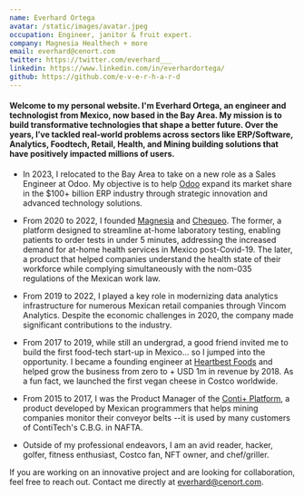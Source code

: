```yaml
---
name: Everhard Ortega
avatar: /static/images/avatar.jpeg
occupation: Engineer, janitor & fruit expert.
company: Magnesia Healthech + more
email: everhard@cenort.com
twitter: https://twitter.com/everhard___
linkedin: https://www.linkedin.com/in/everhardortega/
github: https://github.com/e-v-e-r-h-a-r-d
---
```


#### Welcome to my personal website. I'm Everhard Ortega, an engineer and technologist from Mexico, now based in the Bay Area. My mission is to build transformative technologies that shape a better future. Over the years, I’ve tackled real-world problems across sectors like ERP/Software, Analytics, Foodtech, Retail, Health, and Mining building solutions that have positively impacted millions of users.

* In 2023, I relocated to the Bay Area to take on a new role as a Sales Engineer at Odoo. My objective is to help [Odoo](https://www.odoo.com/) expand its market share in the $100+ billion ERP industry through strategic innovation and advanced technology solutions.

* From 2020 to 2022, I founded [Magnesia](https://www.trustpilot.com/review/magnesia.mx) and [Chequeo](/blog/chequeo). The former, a platform designed to streamline at-home laboratory testing, enabling patients to order tests in under 5 minutes, addressing the increased demand for at-home health services in Mexico post-Covid-19. The later, a product that helped companies understand the health state of their workforce while complying simultaneously with the nom-035 regulations of the Mexican work law.

* From 2019 to 2022, I played a key role in modernizing data analytics infrastructure for numerous Mexican retail companies through Vincom Analytics. Despite the economic challenges in 2020, the company made significant contributions to the industry.

* From 2017 to 2019, while still an undergrad, a good friend invited me to build the first food-tech start-up in Mexico... so I jumped into the opportunity. I became a founding engineer at [Heartbest Foods](https://www.heartbest.com.mx/) and helped grow the business from zero to + USD 1m in revenue by 2018. As a fun fact, we launched the first vegan cheese in Costco worldwide.

* From 2015 to 2017, I was the Product Manager of the [Conti+ Platform](https://contiplus.net/landing-index), a product developed by Mexican programmers that helps mining companies monitor their conveyor belts --it is used by many customers of ContiTech's C.B.G. in NAFTA.

* Outside of my professional endeavors, I am an avid reader, hacker, golfer, fitness enthusiast, Costco fan, NFT owner, and chef/griller.

If you are working on an innovative project and are looking for collaboration, feel free to reach out. Contact me directly at everhard@cenort.com.
